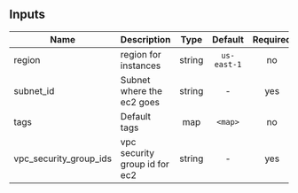 ## Inputs

| Name | Description | Type | Default | Required |
|------|-------------|:----:|:-----:|:-----:|
| region | region for instances | string | `us-east-1` | no |
| subnet_id | Subnet where the ec2 goes | string | - | yes |
| tags | Default tags | map | `<map>` | no |
| vpc_security_group_ids | vpc security group id for ec2 | string | - | yes |

